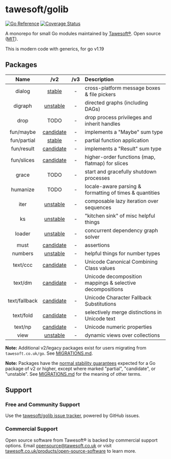 # tawesoft/golib 

[![Go Reference](https://pkg.go.dev/badge/github.com/tawesoft/golib/v2.svg)](https://pkg.go.dev/github.com/tawesoft/golib/v2)
[![Coverage Status](https://coveralls.io/repos/github/tawesoft/golib/badge.svg?branch=v2)](https://coveralls.io/github/tawesoft/golib?branch=v2)

A monorepo for small Go modules maintained by
[Tawesoft®](https://www.tawesoft.co.uk). Open source ([MIT](/LICENSE.txt)).

This is modern code with generics, for go v1.19

## Packages

|     Name      |       /v2        | /v3 | Description                                               |
|:-------------:|:----------------:|:---:|:----------------------------------------------------------|
|    dialog     |  [stable][d01]   |  -  | cross-platform message boxes & file pickers               |
|    digraph    | [unstable][d02]  |  -  | directed graphs (including DAGs)                          |
|     drop      |       TODO       |  -  | drop process privileges and inherit handles               |
|   fun/maybe   | [candidate][f01] |  -  | implements a "Maybe" sum type                             |
|  fun/partial  |  [stable][f02]   |  -  | partial function application                              |
|  fun/result   | [candidate][f03] |  -  | implements a "Result" sum type                            |
|  fun/slices   | [candidate][f04] |  -  | higher-order functions (map, flatmap) for slices          |
|     grace     |       TODO       |  -  | start and gracefully shutdown processes                   |
|   humanize    |       TODO       |  -  | locale-aware parsing & formatting of times & quantities   |
|     iter      | [unstable][i01]  |  -  | composable lazy iteration over sequences                  |
|      ks       | [unstable][k01]  |  -  | "kitchen sink" of misc helpful things                     |
|    loader     | [unstable][l01]  |  -  | concurrent dependency graph solver                        |
|     must      | [candidate][m01] |  -  | assertions                                                |
|    numbers    | [unstable][n01]  |  -  | helpful things for number types                           |
|   text/ccc    | [candidate][t01] |  -  | Unicode Canonical Combining Class values                  |
|    text/dm    | [candidate][t02] |  -  | Unicode decomposition mappings & selective decompositions |
| text/fallback | [candidate][t03] |  -  | Unicode Character Fallback Substitutions                  | 
|   text/fold   | [candidate][t04] |  -  | selectively merge distinctions in Unicode text            |
|    text/np    | [candidate][t05] |  -  | Unicode numeric properties                                |
|     view      | [unstable][v01]  |  -  | dynamic views over collections                            |

[d01]: https://pkg.go.dev/github.com/tawesoft/golib/v2/dialog
[d02]: https://pkg.go.dev/github.com/tawesoft/golib/v2/digraph
[f01]: https://pkg.go.dev/github.com/tawesoft/golib/v2/fun/maybe
[f02]: https://pkg.go.dev/github.com/tawesoft/golib/v2/fun/partial
[f03]: https://pkg.go.dev/github.com/tawesoft/golib/v2/fun/result
[f04]: https://pkg.go.dev/github.com/tawesoft/golib/v2/fun/slices
[i01]: https://pkg.go.dev/github.com/tawesoft/golib/v2/iter
[k01]: https://pkg.go.dev/github.com/tawesoft/golib/v2/ks
[l01]: https://pkg.go.dev/github.com/tawesoft/golib/v2/loader
[m01]: https://pkg.go.dev/github.com/tawesoft/golib/v2/must
[n01]: https://pkg.go.dev/github.com/tawesoft/golib/v2/numbers
[t01]: https://pkg.go.dev/github.com/tawesoft/golib/v2/text/ccc
[t02]: https://pkg.go.dev/github.com/tawesoft/golib/v2/text/dm
[t03]: https://pkg.go.dev/github.com/tawesoft/golib/v2/text/fallback
[t04]: https://pkg.go.dev/github.com/tawesoft/golib/v2/text/fold
[t05]: https://pkg.go.dev/github.com/tawesoft/golib/v2/text/np
[v01]: https://pkg.go.dev/github.com/tawesoft/golib/v2/view

**Note:** Additional v2/legacy packages exist for users migrating from
`tawesoft.co.uk/go`. See [MIGRATIONS.md](/MIGRATIONS.md).

**Note:** Packages have the
[normal stability guarantees](https://go.dev/doc/modules/version-numbers)
expected for a Go package of v2 or higher, except where marked 
"partial", "candidate", or "unstable". See 
[MIGRATIONS.md](/MIGRATIONS.md) 
for the meaning of other terms. 

## Support

### Free and Community Support

Use the [tawesoft/golib issue tracker](), powered by GitHub issues.

### Commercial Support

Open source software from Tawesoft® is backed by commercial support options.
Email [opensource@tawesoft.co.uk](mailto:opensource@tawesoft.co.uk) or visit
[tawesoft.co.uk/products/open-source-software](https://www.tawesoft.co.uk/products/open-source-software) 
to learn more.
